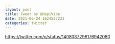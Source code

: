```yaml
--- 
layout: post 
title: Tweet by @HapiVibe 
date: 2021-06-24 1624537231 
categories: twitter 
--- 
```

https://twitter.com/o/status/1408037298176942080